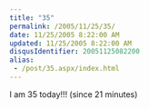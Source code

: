 ```yaml
---
title: "35"
permalink: /2005/11/25/35/
date: 11/25/2005 8:22:00 AM
updated: 11/25/2005 8:22:00 AM
disqusIdentifier: 20051125082200
alias:
 - /post/35.aspx/index.html
---
```

I am 35 today!!! (since 21 minutes)
